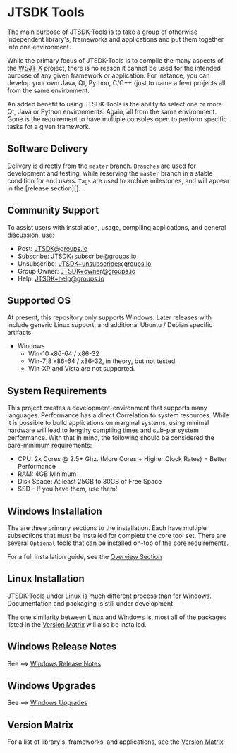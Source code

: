 # JTSDK Tools

The main purpose of JTSDK-Tools is to take a group of otherwise independent
library's, frameworks and applications and put them together into one
environment.

While the primary focus of JTSDK-Tools is to compile the many aspects of
the [WSJT-X][] project, there is no reason it cannot be used for the  intended
purpose of any given framework or application. For instance, you can develop
your own Java, Qt, Python, C/C++ (just to name a few) projects all from the same
environment.

An added benefit to using JTSDK-Tools is the ability to select one or more Qt,
Java or Python environments. Again, all from the same environment. Gone is the
requirement to have multiple consoles open to perform specific tasks
for a given framework.

## Software Delivery

Delivery is directly from the `master` branch. `Branches` are used for development
and testing, while reserving the `master` branch in a stable condition for end
users. `Tags` are used to archive milestones, and will appear in the
[release section][].

## Community Support

To assist users with installation, usage, compiling applications, and
general discussion, use:

- Post: JTSDK@groups.io
- Subscribe: JTSDK+subscribe@groups.io
- Unsubscribe: JTSDK+unsubscribe@groups.io
- Group Owner: JTSDK+owner@groups.io
- Help: JTSDK+help@groups.io

## Supported OS

At present, this repository only supports Windows. Later releases with include
generic Linux support, and additional Ubuntu / Debian specific artifacts.

- Windows
  - Win-10 x86-64 / x86-32
  - Win-7|8 x86-64 / x86-32, in theory, but not tested.
  - Win-XP and Vista are not supported.

## System Requirements

This project creates a development-environment that supports many languages.
Performance has a direct Correlation to system resources. While it is possible
to build applications on marginal systems, using minimal hardware will lead to
lengthy compiling times and sub-par system performance. With that in
mind, the following should be considered the bare-minimum requirements:

- CPU: 2x Cores @ 2.5+ Ghz. (More Cores + Higher Clock Rates) = Better Performance
- RAM: 4GB Minimum
- Disk Space: At least 25GB to 30GB of Free Space
- SSD - If you have them, use them!

## Windows Installation

The are three primary sections to the installation. Each have multiple
subsections that must be installed for complete the core tool set. There are
several `Optional` tools that can be installed on-top of the core requirements.

For a full installation guide, see the [Overview Section][]

## Linux Installation

JTSDK-Tools under Linux is much different process than for Windows. Documentation
and packaging is still under development.

The one similarity between Linux and Windows is, most all of the packages listed
in the [Version Matrix](#version-matrix) will also be installed.

## Windows Release Notes

See ==> [Windows Release Notes](./windows/release-notes/Home.md)

## Windows Upgrades

See ==> [Windows Upgrades](./windows/upgrades/Home.md)

## Version Matrix

For a list of library's, frameworks, and applications, see the [Version Matrix][]

[Version Matrix]: https://ki7mt.github.io/jtsdk-tools/windows/Version-Matrix/ 
[Overview Section]: https://ki7mt.github.io/jtsdk-tools/windows/Home/
[WSJT-X]: https://physics.princeton.edu/pulsar/k1jt/wsjtx.html